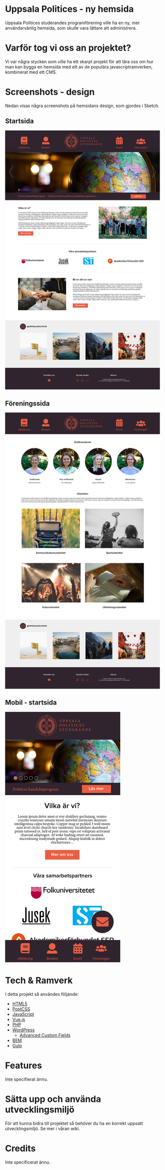 # Uppsala Politices - ny hemsida
Uppsala Politices studerandes programförening ville ha en ny, mer användarvänlig hemsida, som skulle vara lättare att administrera.

# Varför tog vi oss an projektet?
Vi var några stycken som ville ha ett skarpt projekt för att lära oss om hur man kan bygga en hemsida med ett av de populära javascriptramverken, kombinerat med ett CMS. 

# Screenshots - design
Nedan visas några screenshots på hemsidans design, som gjordes i Sketch.

## Startsida
![Startsida - Desktop](screenshots/desktop_home.png)

## Föreningssida
![Föreningssida - Desktop](screenshots/desktop_forening.png)

## Mobil - startsida
![Startsida - Mobil](screenshots/iphonexs_home.png)

# Tech & Ramverk
I detta projekt så användes följande:
- [HTML5](https://www.w3schools.com/html/html5_intro.asp)
- [PostCSS](https://postcss.org/)
- [JavaScript](https://developer.mozilla.org/sv-SE/docs/Web/JavaScript)
- [Vue.js](https://vuejs.org/)
- [PHP](http://www.php.net/)
- [WordPress](https://sv.wordpress.com/)
    - [Advanced Custom Fields](https://www.advancedcustomfields.com/)
- [BEM](http://getbem.com/)
- [Gulp](https://gulpjs.com/)

# Features
Inte specifierat ännu.

# Sätta upp och använda utvecklingsmiljö
För att kunna bidra till projektet så behöver du ha en korrekt uppsatt utvecklingsmiljö. Se mer i våran wiki.

# Credits
Inte specificerat ännu.